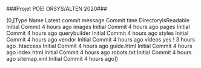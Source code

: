 ###Projet POEI ORSYS/ALTEN 2020###

(0,[Type	Name	Latest commit message	Commit time
DirectoryIsReadable	Initial Commit	4 hours ago
images	Initial Commit	4 hours ago
pages	Initial Commit	4 hours ago
querybuilder	Initial Commit	4 hours ago
styles	Initial Commit	4 hours ago
vendor	Initial Commit	4 hours ago
videos	yes !	3 hours ago
.htaccess	Initial Commit	4 hours ago
guide.html	Initial Commit	4 hours ago
index.html	Initial Commit	4 hours ago
robots.txt	Initial Commit	4 hours ago
sitemap.xml	Initial Commit	4 hours ago])
